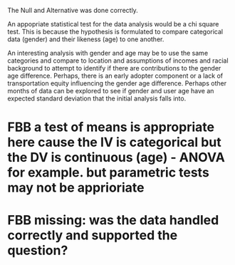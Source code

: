 The Null and Alternative was done correctly. 

An appopriate statistical test for the data analysis would be a chi square test.
This is because the hypothesis is formulated to compare categorical data (gender) and their likeness (age) to one another. 

An interesting analysis with gender and age may be to use the same categories and compare to location and assumptions of incomes and racial background to attempt to identify if there are contributions to the gender age difference. Perhaps, there is an early adopter component or a lack of transportation equity influencing the gender age difference. Perhaps other months of data can be explored to see if gender and user age have an expected standard deviation that the initial analysis falls into.


# FBB  a test of means is appropriate here cause the IV is categorical but the DV is continuous (age) - ANOVA for example. but parametric tests may not be apprioriate

# FBB missing: was the data handled correctly and supported the question?

